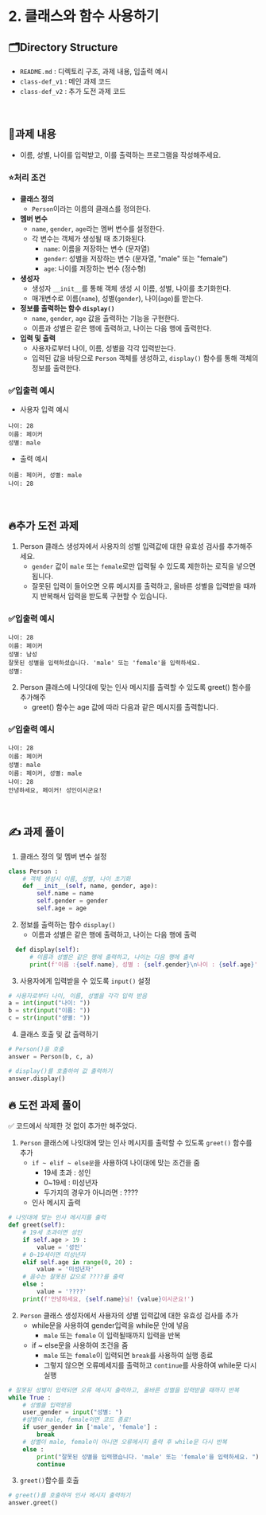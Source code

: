 # 2.  클래스와 함수 사용하기


## 🗂️Directory Structure
- `README.md` : 디렉토리 구조, 과제 내용, 입출력 예시
- `class-def_v1` : 메인 과제 코드
- `class-def_v2` : 추가 도전 과제 코드

<br>

## 📝과제 내용
- 이름, 성별, 나이를 입력받고, 이를 출력하는 프로그램을 작성해주세요.

### ⭐처리 조건
- **클래스 정의**
    - `Person`이라는 이름의 클래스를 정의한다.
- **멤버 변수**
    - `name`, `gender`, `age`라는 멤버 변수를 설정한다.
    - 각 변수는 객체가 생성될 때 초기화된다.
        - `name`: 이름을 저장하는 변수 (문자열)
        - `gender`: 성별을 저장하는 변수 (문자열, "male" 또는 "female")
        - `age`: 나이를 저장하는 변수 (정수형)
- **생성자**
    - 생성자 `__init__`를 통해 객체 생성 시 이름, 성별, 나이를 초기화한다.
    - 매개변수로 이름(`name`), 성별(`gender`), 나이(`age`)를 받는다.
- **정보를 출력하는 함수 `display()`**
    - `name`, `gender`, `age` 값을 출력하는 기능을 구현한다.
    - 이름과 성별은 같은 행에 출력하고, 나이는 다음 행에 출력한다.
- **입력 및 출력**
    - 사용자로부터 나이, 이름, 성별을 각각 입력받는다.
    - 입력된 값을 바탕으로 `Person` 객체를 생성하고, `display()` 함수를 통해 객체의 정보를 출력한다.

### ✅입출력 예시
- 사용자 입력 예시
```
나이: 28
이름: 페이커
성별: male
```
- 출력 예시
```
이름: 페이커, 성별: male
나이: 28
```


<br>

## 🔥추가 도전 과제
1. Person 클래스 생성자에서 사용자의 성별 입력값에 대한 유효성 검사를 추가해주세요.
   - `gender` 값이 `male` 또는 `female`로만 입력될 수 있도록 제한하는 로직을 넣으면 됩니다.
   - 잘못된 입력이 들어오면 오류 메시지를 출력하고, 올바른 성별을 입력받을 때까지 반복해서 입력을 받도록 구현할 수 있습니다.
### ✅입출력 예시
```
나이: 28
이름: 페이커
성별: 남성
잘못된 성별을 입력하셨습니다. 'male' 또는 'female'을 입력하세요.
성별: 
```
2. Person 클래스에 나잇대에 맞는 인사 메시지를 출력할 수 있도록 greet() 함수를 추가해주
   - greet() 함수는 age 값에 따라 다음과 같은 메시지를 출력합니다.
### ✅입출력 예시
```
나이: 28
이름: 페이커
성별: male
이름: 페이커, 성별: male
나이: 28
안녕하세요, 페이커! 성인이시군요!
```

<br>

## ✍️ 과제 풀이

1. 클래스 정의 및 멤버 변수 설정

```python
class Person :
    # 객체 생성시 이름, 성별, 나이 초기화
    def __init__(self, name, gender, age):
        self.name = name
        self.gender = gender
        self.age = age
```

2. 정보를 출력하는 함수 `display()`
    - 이름과 성별은 같은 행에 출력하고, 나이는 다음 행에 출력

```python
  def display(self):
      # 이름과 성별은 같은 행에 출력하고, 나이는 다음 행에 출력
      print(f'이름 :{self.name}, 성별 : {self.gender}\n나이 : {self.age}')
```

3. 사용자에게 입력받을 수 있도록 `input()` 설정

```python
# 사용자로부터 나이, 이름, 성별을 각각 입력 받음
a = int(input("나이: "))
b = str(input("이름: "))
c = str(input("셩별: "))
```

4. 클래스 호출 및 값 출력하기

```python
# Person()을 호출
answer = Person(b, c, a)

# display()를 호출하여 값 출력하기
answer.display()
```

## 🔥 도전 과제 풀이

✅ 코드에서 삭제한 것 없이 추가만 해주었다.

1. `Person` 클래스에 나잇대에 맞는 인사 메시지를 출력할 수 있도록 `greet()` 함수를 추가
    - `if ~ elif ~ else문`을 사용하여 나이대에 맞는 조건을 줌
        - 19세 초과 : 성인
        - 0~19세 : 미성년자
        - 두가지의 경우가 아니라면 : ????
    - 인사 메시지 출력

```python
# 나잇대에 맞는 인사 메시지를 출력
def greet(self):
    # 19세 초과이면 성인
    if self.age > 19 :
        value = '성인'
    # 0~19세이면 미성년자
    elif self.age in range(0, 20) :
        value = '미성년자'
    # 음수는 잘못된 값으로 ????를 출력
    else :
        value = '????'
    print(f'안녕하세요, {self.name}님! {value}이시군요!')
```

2. `Person` 클래스 생성자에서 사용자의 성별 입력값에 대한 유효성 검사를 추가
    - while문을 사용하여 gender입력을 while문 안에 넣음
        - `male` 또는  `female` 이 입력될때까지 입력을 반복
    - if ~ else문을 사용하여 조건을 줌
        - `male` 또는  `female`이 입력되면 `break`를 사용하여 실행 종료
        - 그렇지 않으면 오류메세지를 출력하고 `continue`를 사용하여 while문 다시 실행

```python
# 잘못된 성별이 입력되면 오류 메시지 출력하고, 올바른 성별을 입력받을 때까지 반복
while True :
    # 성별을 입력받음
    user_gender = input("성별: ")
    #성별이 male, female이면 코드 종료!
    if user_gender in ['male', 'female'] :
        break
    # 성별이 male, female이 아니면 오류메시지 출력 후 while문 다시 반복
    else :
        print("잘못된 성별을 입력했습니다. 'male' 또는 'female'을 입력하세요. ")
        continue
```

3. `greet()`함수를 호출

```python
# greet()를 호출하여 인사 메시지 출력하기
answer.greet()
```